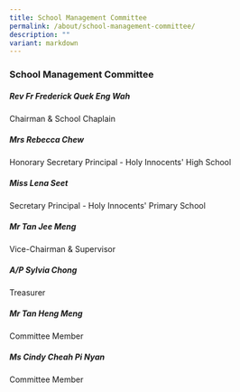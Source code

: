```yaml
---
title: School Management Committee
permalink: /about/school-management-committee/
description: ""
variant: markdown
---
```

### **School Management Committee**

##### **Rev Fr Frederick Quek Eng Wah**
Chairman & School Chaplain

##### **Mrs Rebecca Chew**
Honorary Secretary
Principal - Holy Innocents' High School

##### **Miss Lena Seet**
Secretary
Principal - Holy Innocents' Primary School

##### **Mr Tan Jee Meng**
Vice-Chairman & Supervisor

##### **A/P Sylvia Chong**
Treasurer

##### **Mr Tan Heng Meng**
Committee Member

##### **Ms Cindy Cheah Pi Nyan**
Committee Member